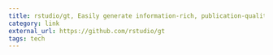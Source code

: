 ```yaml
---
title: rstudio/gt, Easily generate information-rich, publication-quality tables from R
category: link
external_url: https://github.com/rstudio/gt
tags: tech
---
```

